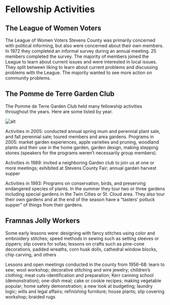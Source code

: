 # Fellowship Activities

## The League of Women Voters

The League of Women Voters Stevens County was primarily concerned with political informing, but also were concerned about their own members. In 1972 they completed an informal survey during an annual meeting. 25 members completed the survey. The majority of members joined the League to learn about current issues and were interested in local issues. They split between liking to learn about current problems and discussing problems with the League. The majority wanted to see more action on community problems. 

## The Pomme de Terre Garden Club

The Pomme de Terre Garden Club held many fellowship activities throughout the years. Here are some listed by year.

![alt](https://lh3.googleusercontent.com/f0UpO7-zHKbp4blWVSjjak1W9e9ZQ4aOcc_q46K3G9DdaUccXrC1HB8XgB8n4yv8e1UQKhn5XOnK1NiULCdZz3QAhkpXczVc1_HaM0AuUKSm8IiagM6JA2n07QvtNmxfwtQwDamPFveOBeh4Z6FU6WBwDiKnHz7RdzkEGQadiYPSIy00DrL7LQFHEHJQ5n2WwSAUBuIWqqpDlR5Fm2LPElhVh0BtMTsFE_HsYjD_DnRlHrx58QfpSg4zsJf069El5oULyDdMSflB0uP0y66NoVTwWyLsW9NBjCyWz3ETZ_2HgSUFk8aiVRqli7GK_HEg5AMc3UgQP7z7oMT2038uC1KN-t2OFy_v0JeL7-hNVCgjKndYNojpwNpJVhfXmuVmYeYgV-D-0eky5A3FgxuYTeDe0sohrkARQt__KmnZ_xGldXodWUbBHyu8zfq-psgYSFqJO-QA--ALLYD3gu4Cc-yZqKFY6Vkj7HYPW5JHpvUiBYg90e0RpNXG2dR2W2o3-JGQS8ZXnJoU_uuTGVX5ykiKEbQu3d0pcBhmR5sOu9uMXCf6Lvpphsq8xl-FRO5WjfczMC0EaA8XoAW2Ivyf7lvu9ERayLq6llz1Pyiskc2FEtFcOaFI0XlQ0i7msB9p3KhQ2vP6A6EMYSWw_2eBS8mNJdhgTfGdcOop8NoV88vLV5_D092X5mWYlMMS-Ck8IZvE2I2lxKXjzvZUHTe5c3n_wriLAouOhsUwfRjmATl_yg0=w899-h462-no)

Activities in 2005: conducted annual spring mum and perennial plant sale, and fall perennial sale; toured members and area gardens. Programs in 2005: market garden experiences, apple varieties and pruning, woodland plants and their use in the home garden, garden design, making stepping stones (speakers for the programs weren’t necessarily group members). 

Activities in 1989: invited a neighboring Garden club to join us at one or more meetings; exhibited at Stevens County Fair; annual garden harvest supper

Activities in 1993: Programs on conservation, birds, and preserving endangered species of plants. In the summer they tour two or three gardens including special gardens in the Twin Cities or St. Cloud area. They also tour their own gardens and at the end of the season have a “tasters’ potluck supper” of things from their gardens.

## Framnas Jolly Workers

Some early lessons were: designing with fancy stitches using color and embroidery stitches; speed methods in sewing such as setting sleeves or zippers; slip covers for sofas; lessons on crafts such as pine-cone decorations, padded wreaths, corn husk dolls, cathedral window blocks, chip carving, and others

Lessons and open meetings conducted in the county from 1956-68: learn to sew; wool workshop; decorative stitching and wire jewelry; children’s clothing; meat cuts-identification and preparation; Kerr canning school (demonstration); one-dish meal; cake or cookie recipes; making vegetable popular; home safety demonstration; a new look at budgeting; laundry logic; wills and legal affairs; refinishing furniture; house plants; slip covering workshop; braided rugs
